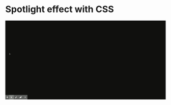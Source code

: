 # Spotlight effect with CSS

<img src="https://github.com/jhonnydelima/spotlight-effect/blob/main/Spotlight%20Effect.gif">
